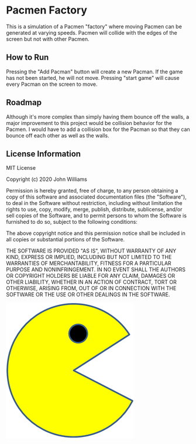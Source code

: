 # Pacmen Factory
This is a simulation of a Pacmen "factory" where moving Pacmen can be generated at varying speeds.
Pacmen will collide with the edges of the screen but not with other Pacmen.
## How to Run
Pressing the "Add Pacman" button will create a new Pacman. If the game has not been started, he will not move. 
Pressing "start game" will cause every Pacman on the screen to move.
## Roadmap
Although it's more complex than simply having them bounce off the walls, a major improvement to this project would be collision behavior for the Pacmen. I would have to add a collision box for the Pacman so that they can bounce off each other as well as the walls. 
## License Information
<body> MIT License

Copyright (c) 2020 John Williams

Permission is hereby granted, free of charge, to any person obtaining a copy
of this software and associated documentation files (the "Software"), to deal
in the Software without restriction, including without limitation the rights
to use, copy, modify, merge, publish, distribute, sublicense, and/or sell
copies of the Software, and to permit persons to whom the Software is
furnished to do so, subject to the following conditions:

The above copyright notice and this permission notice shall be included in all
copies or substantial portions of the Software.

THE SOFTWARE IS PROVIDED "AS IS", WITHOUT WARRANTY OF ANY KIND, EXPRESS OR
IMPLIED, INCLUDING BUT NOT LIMITED TO THE WARRANTIES OF MERCHANTABILITY,
FITNESS FOR A PARTICULAR PURPOSE AND NONINFRINGEMENT. IN NO EVENT SHALL THE
AUTHORS OR COPYRIGHT HOLDERS BE LIABLE FOR ANY CLAIM, DAMAGES OR OTHER
LIABILITY, WHETHER IN AN ACTION OF CONTRACT, TORT OR OTHERWISE, ARISING FROM,
OUT OF OR IN CONNECTION WITH THE SOFTWARE OR THE USE OR OTHER DEALINGS IN THE
SOFTWARE.
  </body>

<img src="PacMan1.png">

